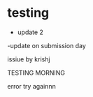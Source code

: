 # testing

- update 2


-update on submission day

issiue by krishj


TESTING MORNING

error try againnn
